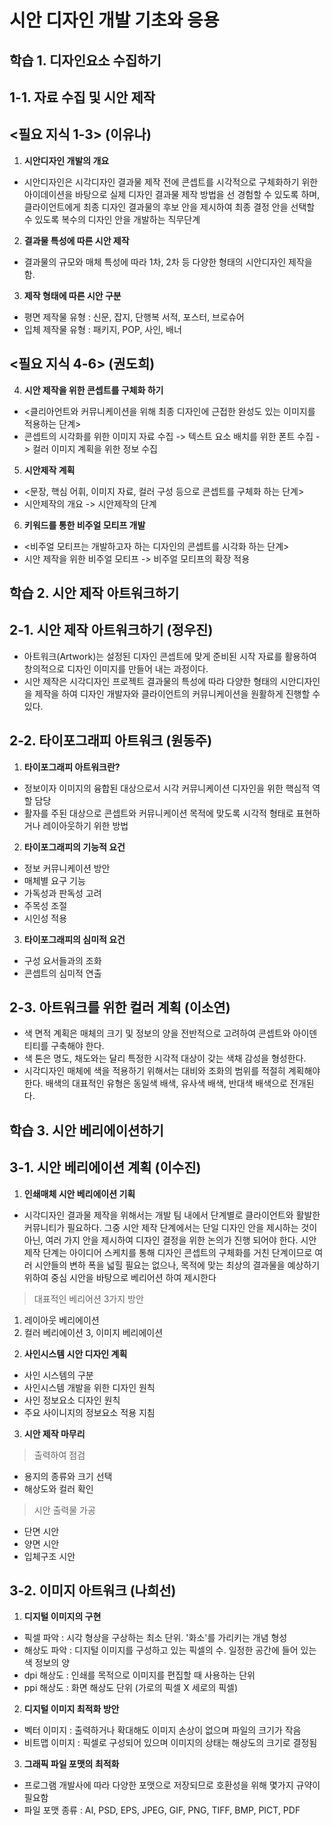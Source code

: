 # 시안 디자인 개발 기초와 응용

## 학습 1. 디자인요소 수집하기
 
## 1-1. 자료 수집 및 시안 제작

## <필요 지식 1-3> (이유나)

1) **시안디자인 개발의 개요**
 - 시안디자인은 시각디자인 결과물 제작 전에 콘셉트를 시각적으로 구체화하기 위한 아이데이션을 바탕으로 실제 디자인 결과물 제작 방법을 선 경험할 수 있도록 하며, 클라이언트에게 최종 디자인 결과물의 후보 안을 제시하여 최종 결정 안을 선택할 수 있도록 복수의 디자인 안을 개발하는 직무단계

2) **결과물 특성에 따른 시안 제작**
 - 결과물의 규모와 매체 특성에 따라 1차, 2차 등 다양한 형태의 시안디자인 제작을 함.

3) **제작 형태에 따른 시안 구분**
 - 평면 제작물 유형 : 신문, 잡지, 단행복 서적, 포스터, 브로슈어
 - 입체 제작물 유형 : 패키지, POP, 사인, 배너


## <필요 지식 4-6> (권도희)

4) **시안 제작을 위한 콘셉트를 구체화 하기**
 - <클리아언트와 커뮤니케이션을 위해 최종 디자인에 근접한 완성도 있는 이미지를 적용하는 단계>
 - 콘셉트의 시각화를 위한 이미지 자료 수집 -> 텍스트 요소 배치를 위한 폰트 수집 -> 컬러 이미지 계획을 위한 정보 수집
    
5) **시안제작 계획**
 - <문장, 핵심 어휘, 이미지 자료, 컬러 구성 등으로 콘셉트를 구체화 하는 단계>
 - 시안제작의 개요 -> 시안제작의 단계
    
6) **키워드를 통한 비주얼 모티프 개발**
 - <비주얼 모티프는 개발하고자 하는 디자인의 콘셉트를 시각화 하는 단계>
 - 시안 제작을 위한 비주얼 모티프 -> 비주얼 모티프의 확장 적용


## 학습 2. 시안 제작 아트워크하기 

## 2-1. 시안 제작 아트워크하기 (정우진)

 - 아트워크(Artwork)는 설정된 디자인 콘셉트에 맞게 준비된 시작 자료를 활용하여 창의적으로 디자인 이미지를 만들어 내는 과정이다.
 - 시안 제작은 시각디자인 프로젝트 결과물의 특성에 따라 다양한 형태의 시안디자인을 제작을 하여 디자인 개발자와 클라이언트의 커뮤니케이션을 원활하게 진행할 수 있다.


## 2-2. 타이포그래피 아트워크 (원동주)

1) **타이포그래피 아트워크란?**
- 정보이자 이미지의 융합된 대상으로서 시각 커뮤니케이션 디자인을 위한 핵심적 역할 담당
- 활자를 주된 대상으로 콘셉트와 커뮤니케이션 목적에 맞도록 시각적 형태로 표현하거나 레이아웃하기 위한 방법

2) **타이포그래피의 기능적 요건**
- 정보 커뮤니케이션 방안
- 매체별 요구 기능
- 가독성과 판독성 고려
- 주목성 조절
- 시인성 적용

3) **타이포그래피의 심미적 요건**
- 구성 요서들과의 조화
- 콘셉트의 심미적 연출


## 2-3. 아트워크를 위한 컬러 계획 (이소연)

- 색 면적 계획은 매체의 크기 및 정보의 양을 전반적으로 고려하여 콘셉트와 아이덴티티를 구축해야 한다.
- 색 톤은 명도, 채도와는 달리 특정한 시각적 대상이 갖는 색채 감성을 형성한다.
- 시각디자인 매체에 색을 적용하기 위해서는 대비와 조화의 범위를 적절히 계획해야 한다. 배색의 대표적인 유형은 동일색 배색, 유사색 배색, 반대색 배색으로 전개된다. 



## 학습 3. 시안 베리에이션하기

## 3-1. 시안 베리에이션 계획 (이수진) 

1) **인쇄매체 시안 베리에이션 기획**
- 시각디자인 결과물 제작을 위해서는 개발 팀 내에서 단계별로 클라이언트와 활발한 커뮤니티가 필요하다. 그중 시안 제작 단계에서는 단일 디자인 안을 제시하는 것이 아닌, 여러 가지 안을 제시하여 디자인 결정을 위한 논의가 진행 되어야 한다. 시안 제작 단계는 아이디어 스케치를 통해 디자인 콘셉트의 구체화를 거친 단계이므로 여러 시안들의 변하 폭을 넓힐 필요는 없으나, 목적에 맞는 최상의 결과물을 예상하기 위하여 중심 시안을 바탕으로 베리어션 하여 제시한다


> 대표적인 베리어션 3가지 방안

1. 레이아웃 베리에이션
2. 컬러 베리에이션
3, 이미지 베리에이션


2) **사인시스템 시안 디자인 계획**
- 사인 시스템의 구분
- 사인시스템 개발을 위한 디자인 원칙
- 사인 정보요소 디자인 원칙
- 주요 사이니지의 정보요소 적용 지침


3) **시안 제작 마무리**
> 출력하여 점검
- 용지의 종류와 크기 선택
- 해상도와 컬러 확인

>시안 출력물 가공
- 단면 시안
- 양면 시안
- 입체구조 시안


## 3-2. 이미지 아트워크 (나희선)

1) **디지털 이미지의 구현**
- 픽셀 파악 : 시각 형상을 구상하는 최소 단위. '화소'를 가리키는 개념 형성 
- 해상도 파악 : 디지털 이미지를 구성하고 있는 픽셀의 수. 일정한 공간에 들어 있는 색 정보의 양
- dpi 해상도 : 인쇄를 목적으로 이미지를 편집할 때 사용하는 단위
- ppi 해상도 : 화면 해상도 단위 (가로의 픽셀 X 세로의 픽셀)

2) **디지털 이미지 최적화 방안**
- 벡터 이미지 : 출력하거나 확대해도 이미지 손상이 없으며 파일의 크기가 작음
- 비트맵 이미지 : 픽셀로 구성되어 있으며 이미지의 상태는 해상도의 크기로 결정됨

3) **그래픽 파일 포맷의 최적화**
- 프로그램 개발사에 따라 다양한 포맷으로 저장되므로 호환성을 위해 몇가지 규약이 필요함
- 파일 포맷 종류 : AI, PSD, EPS, JPEG, GIF, PNG, TIFF, BMP, PICT, PDF 

